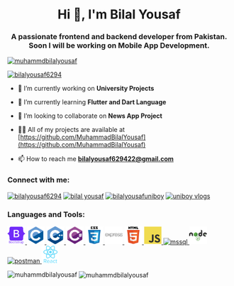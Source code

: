 <h1 align="center">Hi 👋, I'm Bilal Yousaf</h1>
<h3 align="center">A passionate frontend and backend developer from Pakistan. Soon I will be working on Mobile App Development.</h3>

<p align="left"> <a href="https://github.com/MuhammadBilalYousaf?tab=repositories"><img src="https://scontent-lhr8-1.cdninstagram.com/v/t51.2885-19/421971148_432137119139563_2277172489881132083_n.jpg?_nc_ht=scontent-lhr8-1.cdninstagram.com&_nc_cat=107&_nc_ohc=JfGqQ0Zhsq4Q7kNvgHJn0uy&edm=APs17CUBAAAA&ccb=7-5&oh=00_AYDFz5W37CusAXLbduwo57NLGbwJ4Z14mCI-OVLJ9Iq0TA&oe=66615752&_nc_sid=10d13b" alt="muhammdbilalyousaf" width=280px height=280px /></a> </p>

<p align="left"> <a href="https://twitter.com/bilalyousaf6294" target="blank"><img src="https://img.shields.io/twitter/follow/bilalyousaf6294?logo=twitter&style=for-the-badge" alt="bilalyousaf6294" /></a> </p>

- 🔭 I’m currently working on **University Projects**

- 🌱 I’m currently learning **Flutter and Dart Language**

- 👯 I’m looking to collaborate on **News App Project**

- 👨‍💻 All of my projects are available at [https://github.com/MuhammadBilalYousaf](https://github.com/MuhammadBilalYousaf)

- 📫 How to reach me **bilalyousaf629422@gmail.com**

<h3 align="left">Connect with me:</h3>
<p align="left">
<a href="https://twitter.com/bilalyousaf6294" target="blank"><img align="center" src="https://raw.githubusercontent.com/rahuldkjain/github-profile-readme-generator/master/src/images/icons/Social/twitter.svg" alt="bilalyousaf6294" height="30" width="40" /></a>
<a href="https://fb.com/bilal yousaf" target="blank"><img align="center" src="https://raw.githubusercontent.com/rahuldkjain/github-profile-readme-generator/master/src/images/icons/Social/facebook.svg" alt="bilal yousaf" height="30" width="40" /></a>
<a href="https://instagram.com/bilalyousafuniboy" target="blank"><img align="center" src="https://raw.githubusercontent.com/rahuldkjain/github-profile-readme-generator/master/src/images/icons/Social/instagram.svg" alt="bilalyousafuniboy" height="30" width="40" /></a>
<a href="https://www.youtube.com/c/uniboy vlogs" target="blank"><img align="center" src="https://raw.githubusercontent.com/rahuldkjain/github-profile-readme-generator/master/src/images/icons/Social/youtube.svg" alt="uniboy vlogs" height="30" width="40" /></a>
</p>

<h3 align="left">Languages and Tools:</h3>
<p align="left"> <a href="https://getbootstrap.com" target="_blank" rel="noreferrer"> <img src="https://raw.githubusercontent.com/devicons/devicon/master/icons/bootstrap/bootstrap-plain-wordmark.svg" alt="bootstrap" width="40" height="40"/> </a> <a href="https://www.cprogramming.com/" target="_blank" rel="noreferrer"> <img src="https://raw.githubusercontent.com/devicons/devicon/master/icons/c/c-original.svg" alt="c" width="40" height="40"/> </a> <a href="https://www.w3schools.com/cpp/" target="_blank" rel="noreferrer"> <img src="https://raw.githubusercontent.com/devicons/devicon/master/icons/cplusplus/cplusplus-original.svg" alt="cplusplus" width="40" height="40"/> </a> <a href="https://www.w3schools.com/cs/" target="_blank" rel="noreferrer"> <img src="https://raw.githubusercontent.com/devicons/devicon/master/icons/csharp/csharp-original.svg" alt="csharp" width="40" height="40"/> </a> <a href="https://www.w3schools.com/css/" target="_blank" rel="noreferrer"> <img src="https://raw.githubusercontent.com/devicons/devicon/master/icons/css3/css3-original-wordmark.svg" alt="css3" width="40" height="40"/> </a> <a href="https://expressjs.com" target="_blank" rel="noreferrer"> <img src="https://raw.githubusercontent.com/devicons/devicon/master/icons/express/express-original-wordmark.svg" alt="express" width="40" height="40"/> </a> <a href="https://www.w3.org/html/" target="_blank" rel="noreferrer"> <img src="https://raw.githubusercontent.com/devicons/devicon/master/icons/html5/html5-original-wordmark.svg" alt="html5" width="40" height="40"/> </a> <a href="https://developer.mozilla.org/en-US/docs/Web/JavaScript" target="_blank" rel="noreferrer"> <img src="https://raw.githubusercontent.com/devicons/devicon/master/icons/javascript/javascript-original.svg" alt="javascript" width="40" height="40"/> </a> <a href="https://www.microsoft.com/en-us/sql-server" target="_blank" rel="noreferrer"> <img src="https://www.svgrepo.com/show/303229/microsoft-sql-server-logo.svg" alt="mssql" width="40" height="40"/> </a> <a href="https://nodejs.org" target="_blank" rel="noreferrer"> <img src="https://raw.githubusercontent.com/devicons/devicon/master/icons/nodejs/nodejs-original-wordmark.svg" alt="nodejs" width="40" height="40"/> </a> <a href="https://postman.com" target="_blank" rel="noreferrer"> <img src="https://www.vectorlogo.zone/logos/getpostman/getpostman-icon.svg" alt="postman" width="40" height="40"/> </a> <a href="https://reactjs.org/" target="_blank" rel="noreferrer"> <img src="https://raw.githubusercontent.com/devicons/devicon/master/icons/react/react-original-wordmark.svg" alt="react" width="40" height="40"/> </a> </p>

<p><img align="left" src="https://github-readme-stats.vercel.app/api/top-langs?username=muhammdbilalyousaf&show_icons=true&locale=en&layout=compact" alt="muhammdbilalyousaf" /></p>

<p>&nbsp;<img align="center" src="https://github-readme-stats.vercel.app/api?username=muhammdbilalyousaf&show_icons=true&locale=en" alt="muhammdbilalyousaf" /></p>

